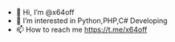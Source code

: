 - 👋 Hi, I’m @x64off
- 👀 I’m interested in Python,PHP,C# Developing 
- 📫 How to reach me https://t.me/x64off

<!---
x64off/x64off is a ✨ special ✨ repository because its `README.md` (this file) appears on your GitHub profile.
You can click the Preview link to take a look at your changes.
--->
